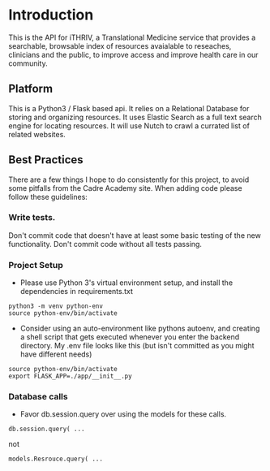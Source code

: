 # Introduction
This is the API for iTHRIV, a Translational Medicine service that
provides a searchable, browsable index of resources avaialable to
reseaches, clinicians and the public, to improve access and improve
health care in our community.

## Platform
This is a Python3 / Flask based api.
It relies on a Relational Database for storing and organizing
resources.  It uses Elastic Search as a full text search engine for
locating resources.  It will use Nutch to crawl a currated list of
related websites.


## Best Practices
There are a few things I hope to do consistently for this project,
to avoid some pitfalls from the Cadre Academy site.  When adding code
please follow these guidelines:

### Write tests.
Don't commit code that doesn't have at least some basic testing of the
new functionality.  Don't commit code without all tests passing.

### Project Setup
* Please use Python 3's virtual environment setup, and install the
dependencies in requirements.txt
```
python3 -m venv python-env
source python-env/bin/activate
```

* Consider using an auto-environment like pythons autoenv, and creating
a shell script that gets executed whenever you enter the backend directory.
My .env file looks like this (but isn't committed as you might have
different needs)
```
source python-env/bin/activate
export FLASK_APP=./app/__init__.py
```

### Database calls
* Favor db.session.query over using the models for these calls.
```
db.session.query( ...
```
not
```
models.Resrouce.query( ...
```
